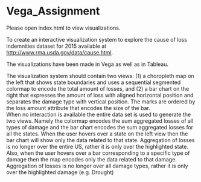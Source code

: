 # Vega_Assignment

Please open index.html to view visualizations.

To create an  interactive  visualization  system  to  explore  the  cause  of  loss  indemnities  dataset  for 2015 available at http://www.rma.usda.gov/data/cause.html. 

The visualizations have been made in Vega as well as in Tableau.

The visualization system should contain two views: 
(1) a choropleth map on the left that shows state boundaries and uses a sequential segmented colormap to encode the total amount of losses, and 
(2) a bar chart on the right that expresses the amount of loss with aligned horizontal position and separates the damage type with vertical position. The marks are ordered by the loss amount attribute  that  encodes  the  size  of  the  bar.  
When  no  interaction  is  available  the  entire data  set  is used to generate the two views.
Namely the colormap encodes the sum aggregated losses of all types of damage and the bar chart encodes the sum aggregated losses for all the states.
When  the user  hovers  over  a  state  on  the  left  view  then  the  bar chart  will  show  only  the  data  related  to  that  state.  Aggregation  of  losses  is  no  longer  over  the entire US, rather it is only over the highlighted state.
Also,  when  the  user  hovers  over  a  bar corresponding  to  a  specific  type  of  damage  then  the  map encodes only  the  data  related  to  that damage.  Aggregation  of  losses  is  no  longer  over  all  damage  types,  rather  it  is  only  over  the highlighted damage (e.g. Drought)
